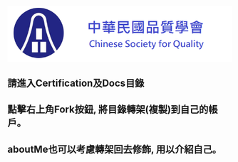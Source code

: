 ![logo](../image/myLogo.png)
## 請進入**Certification**及**Docs**目錄
## 點擊右上角**Fork**按鈕, 將目錄轉架(複製)到自己的帳戶。
## **aboutMe**也可以考慮轉架回去修飾, 用以介紹自己。
